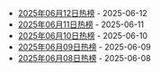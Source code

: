 * [2025年06月12日热榜](https://product-daily.haha.ai/posts/20250612) - 2025-06-12
* [2025年06月11日热榜](https://product-daily.haha.ai/posts/20250611) - 2025-06-11
* [2025年06月10日热榜](https://product-daily.haha.ai/posts/20250610) - 2025-06-10
* [2025年06月09日热榜](https://product-daily.haha.ai/posts/20250609) - 2025-06-09
* [2025年06月08日热榜](https://product-daily.haha.ai/posts/20250608) - 2025-06-08
